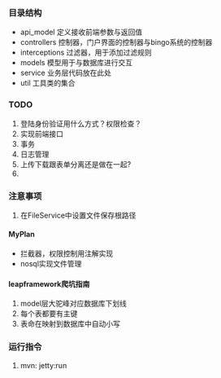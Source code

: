 ### 目录结构
* api_model     定义接收前端参数与返回值
* controllers   控制器，门户界面的控制器与bingo系统的控制器
* interceptions 过滤器，用于添加过滤规则
* models        模型用于与数据库进行交互
* service       业务层代码放在此处
* util          工具类的集合

### TODO
1. 登陆身份验证用什么方式？权限检查？
2. 实现前端接口
3. 事务
4. 日志管理
5. 上传下载跟表单分离还是做在一起?
6. 


### 注意事项
1. 在FileService中设置文件保存根路径

#### MyPlan
* 拦截器，权限控制用注解实现
* nosql实现文件管理

#### leapframework爬坑指南
1. model层大驼峰对应数据库下划线
2. 每个表都要有主键
3. 表命在映射到数据库中自动小写

### 运行指令
1. mvn: jetty:run
